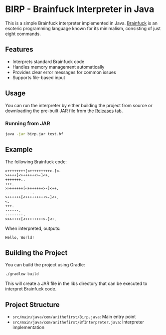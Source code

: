 # BIRP - Brainfuck Interpreter in Java

This is a simple Brainfuck interpreter implemented in Java. [Brainfuck](https://en.wikipedia.org/wiki/Brainfuck) is an esoteric programming language known for its minimalism, consisting of just eight commands.

## Features

- Interprets standard Brainfuck code
- Handles memory management automatically
- Provides clear error messages for common issues
- Supports file-based input

## Usage

You can run the interpreter by either building the project from source or downloading the pre-built JAR file from the [Releases](https://github.com/arithefirst/birp/releases) tab.

### Running from JAR

```bash
java -jar birp.jar test.bf
```

## Example

The following Brainfuck code:

```brainfuck
>++++++++[<+++++++++>-]<.
>++++[<+++++++>-]<+.
+++++++..
+++.
>>++++++[<+++++++>-]<++.
------------.
>++++++[<+++++++++>-]<+.
<.
+++.
------.
--------.
>>>++++[<++++++++>-]<+.
```

When interpreted, outputs:

```
Hello, World!
```

## Building the Project

You can build the project using Gradle:

```bash
./gradlew build
```

This will create a JAR file in the libs directory that can be executed to interpret Brainfuck code.

## Project Structure

- `src/main/java/com/arithefirst/Birp.java`: Main entry point
- `src/main/java/com/arithefirst/BfInterpreter.java`: Interpreter implementation